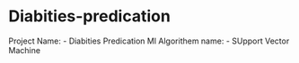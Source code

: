 # Diabities-predication
Project Name: - Diabities Predication  Ml Algorithem name: -  SUpport Vector Machine
